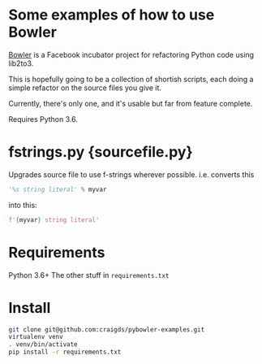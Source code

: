 # Some examples of how to use Bowler

[Bowler](https://pybowler.io/) is a Facebook incubator project for refactoring Python code using lib2to3.

This is hopefully going to be a collection of shortish scripts, each doing a simple refactor on the source files you give it.

Currently, there's only one, and it's usable but far from feature complete.

Requires Python 3.6.

# fstrings.py {sourcefile.py}

Upgrades source file to use f-strings wherever possible. i.e. converts this

```python
'%s string literal' % myvar
```
into this:

```python
f'{myvar} string literal'
```

# Requirements

Python 3.6+
The other stuff in `requirements.txt`

# Install

```bash
git clone git@github.com:craigds/pybowler-examples.git
virtualenv venv
. venv/bin/activate
pip install -r requirements.txt
```
